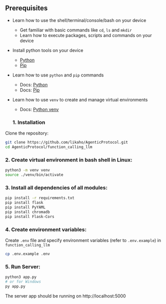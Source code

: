 ## Prerequisites

* Learn how to use the shell/terminal/console/bash on your device
  * Get familiar with basic commands like `cd`, `ls` and `mkdir`
  * Learn how to execute packages, scripts and commands on your device
* Install python tools on your device
  * [Python](https://www.python.org/downloads/)
  * [Pip](https://pip.pypa.io/en/stable/installation/)
* Learn how to use `python` and `pip` commands
  * Docs: [Python](https://docs.python.org/3/)
  * Docs: [Pip](https://pip.pypa.io/en/stable/)
* Learn how to use `venv` to create and manage virtual environments
  * Docs: [Python venv](https://docs.python.org/3/library/venv.html)

  ### 1. Installation

Clone the repository:

```bash
git clone https://github.com/likaho/AgenticProtocol.git
cd AgenticProtocol/function_calling_llm
```
### 2. Create virtual environment in bash shell in Linux:

```bash
python3 -m venv venv
source ./venv/bin/activate
```

### 3. Install all dependencies of all modules:

```bash
pip install -r requirements.txt
pip install flask
pip install PyYAML
pip install chromadb
pip install Flask-Cors
```

### 4. Create environment variables:

Create `.env` file and specify environment variables (refer to `.env.example`) in `function_calling_llm`

```bash
cp .env.example .env
```

### 5. Run Server:

```bash
python3 app.py
# or for Windows
py app.py
```

The server app should be running on http://localhost:5000
